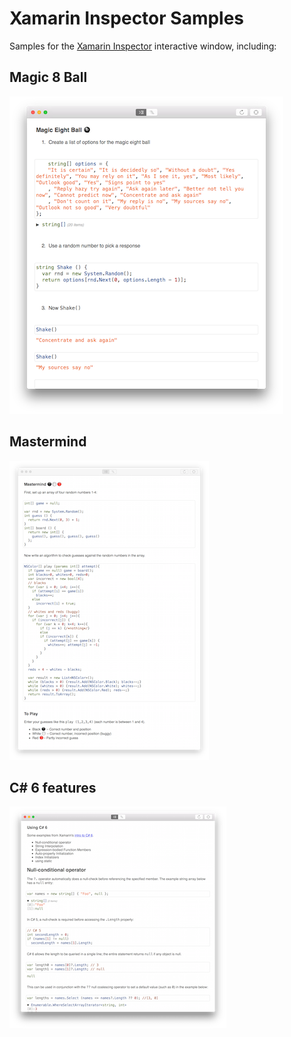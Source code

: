 Xamarin Inspector Samples
=========

Samples for the [Xamarin Inspector](https://developer.xamarin.com/guides/cross-platform/inspector/)
interactive window, including:

## Magic 8 Ball

![](Screenshots/8ball-inspector-sml.png)

## Mastermind

![](Screenshots/mastermind-inspector-sml.png)

## C# 6 features

![](Screenshots/csharp6-inspector-sml.png)